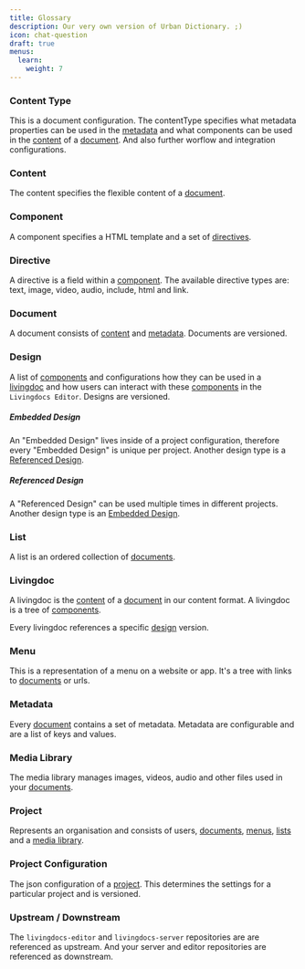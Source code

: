 ```yaml
---
title: Glossary
description: Our very own version of Urban Dictionary. ;)
icon: chat-question
draft: true
menus:
  learn:
    weight: 7
---
```


### Content Type

This is a document configuration. The contentType specifies what metadata properties can be used in the [metadata](#metadata) and what components can be used in the [content](#content) of a [document](#document). And also further worflow and integration configurations.

### Content

The content specifies the flexible content of a [document](#document).

### Component

A component specifies a HTML template and a set of [directives](#directive).

### Directive

A directive is a field within a [component](#component). The available directive types are: text, image, video, audio, include, html and link.

### Document

A document consists of [content](#content) and [metadata](#metadata). Documents are versioned.

### Design

A list of [components](#component) and configurations how they can be used
in a [livingdoc](#livingdoc) and how users can interact with these [components](#components) in the
`Livingdocs Editor`. Designs are versioned.

##### Embedded Design

An "Embedded Design" lives inside of a project configuration, therefore every "Embedded Design" is unique per project.
Another design type is a [Referenced Design](#referenced-design).

##### Referenced Design

A "Referenced Design" can be used multiple times in different projects.
Another design type is an [Embedded Design](#embedded-design).

### List

A list is an ordered collection of [documents](#document).

### Livingdoc

A livingdoc is the [content](#content) of a [document](#document) in our content format. A livingdoc is a tree of [components](#components).

Every livingdoc references a specific [design](#design) version.

### Menu

This is a representation of a menu on a website or app. It's a tree with links to [documents](#document) or urls.

### Metadata

Every [document](#document) contains a set of metadata. Metadata are configurable and are a list of keys and values.

### Media Library

The media library manages images, videos, audio and other files used in your [documents](#document).

### Project

Represents an organisation and consists of users, [documents](#document), [menus](#menu), [lists](#list) and a [media library](#media-library).

### Project Configuration

The json configuration of a [project](#project). This determines the settings for a particular project and is versioned.

### Upstream / Downstream

The `livingdocs-editor` and `livingdocs-server` repositories are are referenced as upstream. And your
server and editor repositories are referenced as downstream.
